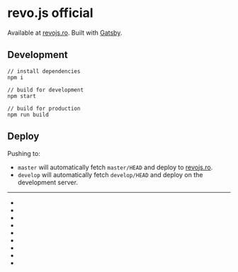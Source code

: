 # revo.js official

Available at [revojs.ro](https://revojs.ro). Built with [Gatsby](https://www.gatsbyjs.org).

## Development

```
// install dependencies
npm i

// build for development
npm start

// build for production
npm run build
```

## Deploy

Pushing to:
* `master` will automatically fetch `master/HEAD` and deploy to [revojs.ro](https://revojs.ro).
* `develop` will automatically fetch `develop/HEAD` and deploy on the development server.
---
-
-
-
-
-
-
-
-
-
